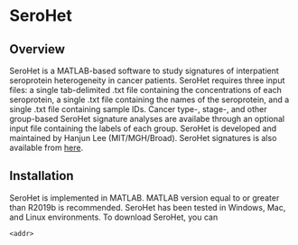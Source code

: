 # SeroHet
## Overview
SeroHet is a MATLAB-based software to study signatures of interpatient seroprotein heterogeneity in cancer patients. SeroHet requires three input files: a single tab-delimited .txt file containing the concentrations of each seroprotein, a single .txt file containing the names of the seroprotein, and a single .txt file containing sample IDs. Cancer type-, stage-, and other group-based SeroHet signature analyses are availabe through an optional input file containing the labels of each group. SeroHet is developed and maintained by Hanjun Lee (MIT/MGH/Broad). SeroHet signatures is also available from [here](https://hanjun.group/softwares/). 
## Installation
SeroHet is implemented in MATLAB. MATLAB version equal to or greater than R2019b is recommended. SeroHet has been tested in Windows, Mac, and Linux environments.
To download SeroHet, you can

`<addr>`
